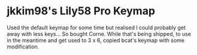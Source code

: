 # jkkim98's Lily58 Pro Keymap

Used the default keymap for some time but realised I could probably get away with less keys... So bought Corne. While that's being shipped, to use in the meantime and get used to 3 x 6, copied bcat's keymap with some modification.